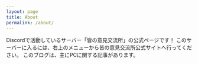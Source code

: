 ```yaml
---
layout: page
title: About
permalink: /about/
---
```

Discordで活動しているサーバー「皆の意見交流所」の公式ページです！
このサーバーに入るには、右上のメニューから皆の意見交流所公式サイトへ行ってください。
このブログは、主にPCに関する記事があります。